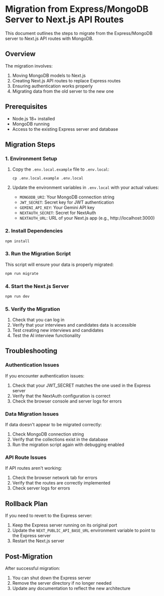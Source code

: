 # Migration from Express/MongoDB Server to Next.js API Routes

This document outlines the steps to migrate from the Express/MongoDB server to Next.js API routes with MongoDB.

## Overview

The migration involves:

1. Moving MongoDB models to Next.js
2. Creating Next.js API routes to replace Express routes
3. Ensuring authentication works properly
4. Migrating data from the old server to the new one

## Prerequisites

- Node.js 18+ installed
- MongoDB running
- Access to the existing Express server and database

## Migration Steps

### 1. Environment Setup

1. Copy the `.env.local.example` file to `.env.local`:
   ```
   cp .env.local.example .env.local
   ```

2. Update the environment variables in `.env.local` with your actual values:
   - `MONGODB_URI`: Your MongoDB connection string
   - `JWT_SECRET`: Secret key for JWT authentication
   - `GEMINI_API_KEY`: Your Gemini API key
   - `NEXTAUTH_SECRET`: Secret for NextAuth
   - `NEXTAUTH_URL`: URL of your Next.js app (e.g., http://localhost:3000)

### 2. Install Dependencies

```bash
npm install
```

### 3. Run the Migration Script

This script will ensure your data is properly migrated:

```bash
npm run migrate
```

### 4. Start the Next.js Server

```bash
npm run dev
```

### 5. Verify the Migration

1. Check that you can log in
2. Verify that your interviews and candidates data is accessible
3. Test creating new interviews and candidates
4. Test the AI interview functionality

## Troubleshooting

### Authentication Issues

If you encounter authentication issues:

1. Check that your JWT_SECRET matches the one used in the Express server
2. Verify that the NextAuth configuration is correct
3. Check the browser console and server logs for errors

### Data Migration Issues

If data doesn't appear to be migrated correctly:

1. Check MongoDB connection string
2. Verify that the collections exist in the database
3. Run the migration script again with debugging enabled

### API Route Issues

If API routes aren't working:

1. Check the browser network tab for errors
2. Verify that the routes are correctly implemented
3. Check server logs for errors

## Rollback Plan

If you need to revert to the Express server:

1. Keep the Express server running on its original port
2. Update the `NEXT_PUBLIC_API_BASE_URL` environment variable to point to the Express server
3. Restart the Next.js server

## Post-Migration

After successful migration:

1. You can shut down the Express server
2. Remove the server directory if no longer needed
3. Update any documentation to reflect the new architecture
